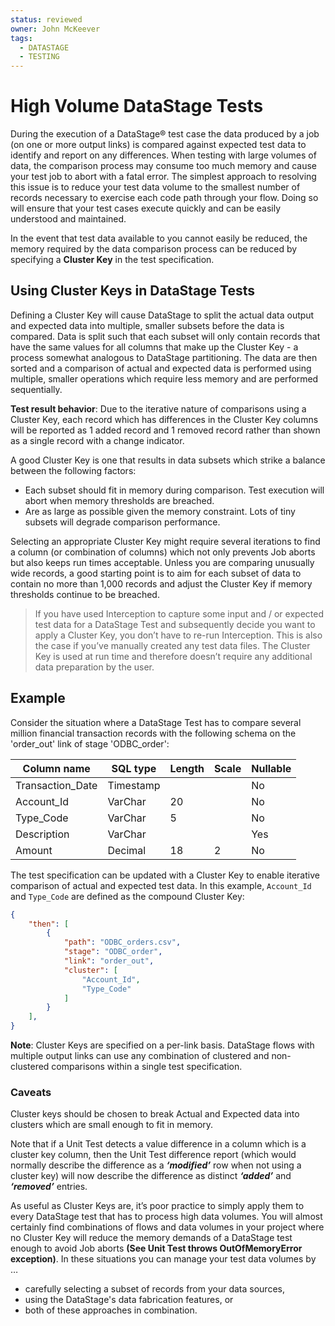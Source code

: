 ```yaml
---
status: reviewed
owner: John McKeever
tags:
  - DATASTAGE
  - TESTING
---
```

# High Volume DataStage Tests

During the execution of a DataStage® test case the data produced by a job (on one or more output links) is compared against expected test data to identify and report on any differences.  When testing with large volumes of data, the comparison process may consume too much memory and cause your test job to abort with a fatal error.  The simplest approach to resolving this issue is to reduce your test data volume to the smallest number of records necessary to exercise each code path through your flow.  Doing so will ensure that your test cases execute quickly and can be easily understood and maintained.

In the event that test data available to you cannot easily be reduced, the memory required by the data comparison process can be reduced by specifying a **Cluster Key** in the test specification.

## Using Cluster Keys in DataStage Tests

Defining a Cluster Key will cause DataStage to split the actual data output and expected data into multiple, smaller subsets before the data is compared.  Data is split such that each subset will only contain records that have the same values for all columns that make up the Cluster Key - a process somewhat analogous to DataStage partitioning.  The data are then sorted and a comparison of actual and expected data is performed using multiple, smaller operations which require less memory and are performed sequentially.  

**Test result behavior**: Due to the iterative nature of comparisons using a Cluster Key, each record which has differences in the Cluster Key columns will be reported as 1 added record and 1 removed record rather than shown as a single record with a change indicator.

A good Cluster Key is one that results in data subsets which strike a balance between the following factors:

* Each subset should fit in memory during comparison. Test execution will abort when memory thresholds are breached.
* Are as large as possible given the memory constraint. Lots of tiny subsets will degrade comparison performance.

Selecting an appropriate Cluster Key might require several iterations to find a column (or combination of columns) which not only prevents Job aborts but also keeps run times acceptable.  Unless you are comparing unusually wide records, a good starting point is to aim for each subset of data to contain no more than 1,000 records and adjust the Cluster Key if memory thresholds continue to be breached.

> If you have used Interception to capture some input and / or expected test data for a DataStage Test and subsequently decide you want to apply a Cluster Key, you don’t have to re-run Interception. This is also the case if you’ve manually created any test data files. The Cluster Key is used at run time and therefore doesn’t require any additional data preparation by the user.

## Example

Consider the situation where a DataStage Test has to compare several million financial transaction records with the following schema on the 'order_out' link of stage 'ODBC_order':

| Column name      | SQL type  | Length | Scale | Nullable |
|------------------|-----------|--------|-------|----------|
| Transaction_Date | Timestamp |        |       | No       |
| Account_Id       | VarChar   |     20 |       | No       |
| Type_Code        | VarChar   |      5 |       | No       |
| Description      | VarChar   |        |       | Yes      |
| Amount           | Decimal   |     18 |     2 | No       |

The test specification can be updated with a Cluster Key to enable iterative comparison of actual and expected test data.  In this example, `Account_Id` and `Type_Code` are defined as the compound Cluster Key:

```json
{
    "then": [
        {
            "path": "ODBC_orders.csv",
            "stage": "ODBC_order",
            "link": "order_out",
            "cluster": [
                "Account_Id",
                "Type_Code"
            ]
        }
    ],
}
```

**Note**: Cluster Keys are specified on a per-link basis. DataStage flows with multiple output links can use any combination of clustered and non-clustered comparisons within a single test specification.

### Caveats

Cluster keys should be chosen to break Actual and Expected data into clusters which are small enough to fit in memory.

Note that if a Unit Test detects a value difference in a column which is a cluster key column, then the Unit Test difference report (which would normally describe the difference as a ***‘modified’*** row when not using a cluster key) will now describe the difference as distinct ***‘added’*** and ***‘removed’*** entries.  

As useful as Cluster Keys are, it’s poor practice to simply apply them to every DataStage test that has to process high data volumes. You will almost certainly find combinations of flows and data volumes in your project where no Cluster Key will reduce the memory demands of a DataStage test enough to avoid Job aborts **(See Unit Test throws OutOfMemoryError exception)**. In these situations you can manage your test data volumes by …

* carefully selecting a subset of records from your data sources,
* using the DataStage's data fabrication features, or
* both of these approaches in combination.
